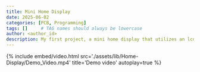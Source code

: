 ```yaml
---
title: Mini Home Display 
date: 2025-06-02
categories: [PCB, Programming]
tags: []     # TAG names should always be lowercase
author: <author_id>
description: My first project, a mini home display that utilizes an lcd as a display that takes sensor inputs
---
```


{% 
include embed/video.html
src='./assets/lib/Home-Display/Demo_Video.mp4'
title='Demo video'
autoplay=true
%}
